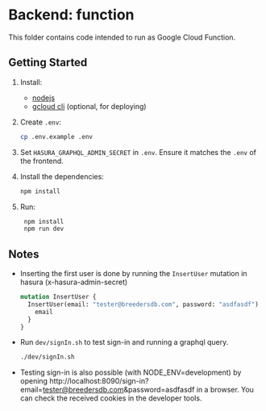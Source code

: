 # Backend: function

This folder contains code intended to run as Google Cloud Function.

## Getting Started

1. Install:

   - [nodejs](https://nodejs.org)
   - [gcloud cli](https://cloud.google.com/sdk/docs/install) (optional, for deploying)

1. Create `.env`:

   ```bash
   cp .env.example .env
   ```

1. Set `HASURA_GRAPHQL_ADMIN_SECRET` in `.env`.
   Ensure it matches the `.env` of the frontend.

1. Install the dependencies:

   ```bash
   npm install
   ```

1. Run:

   ```bash
    npm install
    npm run dev
   ```

## Notes

- Inserting the first user is done by running the `InsertUser` mutation in hasura (x-hasura-admin-secret)
  ```graphql
  mutation InsertUser {
    InsertUser(email: "tester@breedersdb.com", password: "asdfasdf") {
      email
    }
  }
  ```
- Run `dev/signIn.sh` to test sign-in and running a graphql query.
  ```bash
  ./dev/signIn.sh
  ```
- Testing sign-in is also possible (with NODE_ENV=development) by opening http://localhost:8090/sign-in?email=tester@breedersdb.com&password=asdfasdf in a browser. You can check the received cookies in the developer tools.
